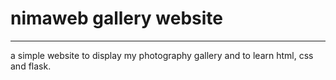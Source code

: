 # nimaweb gallery website
---

a simple website to display my photography gallery and to learn html, css and flask.


